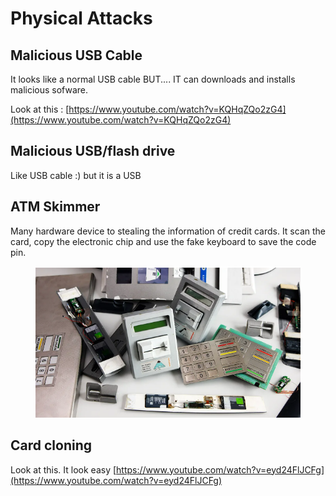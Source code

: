 # Physical Attacks

## Malicious USB Cable

It looks like a normal USB cable BUT.... IT can downloads and installs malicious sofware.&#x20;

Look at this : [https://www.youtube.com/watch?v=KQHqZQo2zG4](https://www.youtube.com/watch?v=KQHqZQo2zG4)

## Malicious USB/flash drive

Like USB cable :) but it is a USB&#x20;

## ATM Skimmer

Many hardware device to stealing the information of credit cards. It scan the card, copy the electronic chip and use the fake keyboard to save the code pin.&#x20;

<figure><img src="../../.gitbook/assets/image.png" alt=""><figcaption></figcaption></figure>

## Card cloning

Look at this. It look easy [https://www.youtube.com/watch?v=eyd24FlJCFg](https://www.youtube.com/watch?v=eyd24FlJCFg)

